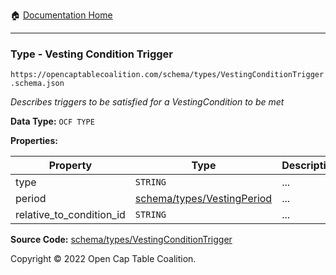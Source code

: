 :house: [Documentation Home](/README.md)

---

### Type - Vesting Condition Trigger

`https://opencaptablecoalition.com/schema/types/VestingConditionTrigger.schema.json`

_Describes triggers to be satisfied for a VestingCondition to be met_

**Data Type:** `OCF TYPE`

**Properties:**

| Property                 | Type                                                              | Description | Required   |
| ------------------------ | ----------------------------------------------------------------- | ----------- | ---------- |
| type                     | `STRING`                                                          | ...         | `REQUIRED` |
| period                   | [schema/types/VestingPeriod](/docs/schema/types/VestingPeriod.md) | ...         | -          |
| relative_to_condition_id | `STRING`                                                          | ...         | -          |

**Source Code:** [schema/types/VestingConditionTrigger](/schema/types/VestingConditionTrigger.schema.json)

Copyright © 2022 Open Cap Table Coalition.
